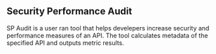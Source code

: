## Security Performance Audit
SP Audit is a user ran tool that helps develepers increase security and performance measures of an API.  The tool calculates metadata of the specified API and outputs metric results.
